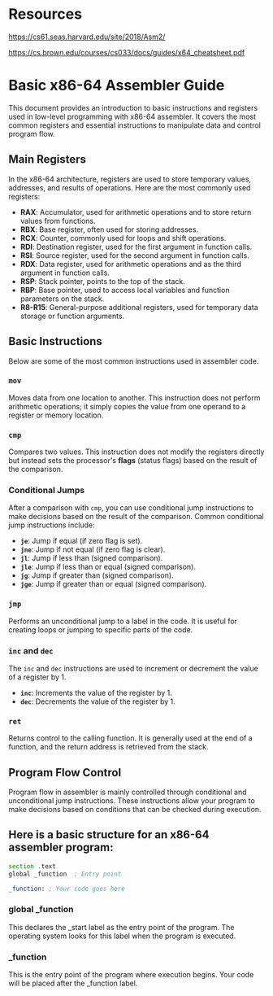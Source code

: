 # Resources
https://cs61.seas.harvard.edu/site/2018/Asm2/

https://cs.brown.edu/courses/cs033/docs/guides/x64_cheatsheet.pdf

# Basic x86-64 Assembler Guide

This document provides an introduction to basic instructions and registers used in low-level programming with x86-64 assembler. It covers the most common registers and essential instructions to manipulate data and control program flow.

## Main Registers

In the x86-64 architecture, registers are used to store temporary values, addresses, and results of operations. Here are the most commonly used registers:

- **RAX**: Accumulator, used for arithmetic operations and to store return values from functions.
- **RBX**: Base register, often used for storing addresses.
- **RCX**: Counter, commonly used for loops and shift operations.
- **RDI**: Destination register, used for the first argument in function calls.
- **RSI**: Source register, used for the second argument in function calls.
- **RDX**: Data register, used for arithmetic operations and as the third argument in function calls.
- **RSP**: Stack pointer, points to the top of the stack.
- **RBP**: Base pointer, used to access local variables and function parameters on the stack.
- **R8-R15**: General-purpose additional registers, used for temporary data storage or function arguments.

## Basic Instructions

Below are some of the most common instructions used in assembler code.
### `mov`
Moves data from one location to another. This instruction does not perform arithmetic operations; it simply copies the value from one operand to a register or memory location.
### `cmp`
Compares two values. This instruction does not modify the registers directly but instead sets the processor's **flags** (status flags) based on the result of the comparison.

### Conditional Jumps

After a comparison with `cmp`, you can use conditional jump instructions to make decisions based on the result of the comparison. Common conditional jump instructions include:

- **`je`**: Jump if equal (if zero flag is set).
- **`jne`**: Jump if not equal (if zero flag is clear).
- **`jl`**: Jump if less than (signed comparison).
- **`jle`**: Jump if less than or equal (signed comparison).
- **`jg`**: Jump if greater than (signed comparison).
- **`jge`**: Jump if greater than or equal (signed comparison).

### `jmp`
Performs an unconditional jump to a label in the code. It is useful for creating loops or jumping to specific parts of the code.

### `inc` and `dec`
The `inc` and `dec` instructions are used to increment or decrement the value of a register by 1.

- **`inc`**: Increments the value of the register by 1.
- **`dec`**: Decrements the value of the register by 1.

### `ret`
Returns control to the calling function. It is generally used at the end of a function, and the return address is retrieved from the stack.

## Program Flow Control

Program flow in assembler is mainly controlled through conditional and unconditional jump instructions. These instructions allow your program to make decisions based on conditions that can be checked during execution.

## Here is a basic structure for an x86-64 assembler program:

```asm
section .text
global _function  ; Entry point

_function: ; Your code goes here
```

### global _function
This declares the _start label as the entry point of the program. The operating system looks for this label when the program is executed.

### _function
This is the entry point of the program where execution begins. Your code will be placed after the _function label.



